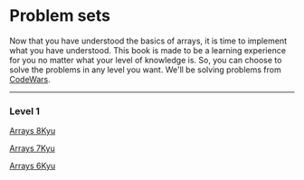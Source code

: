 # Problem sets

Now that you have understood the basics of arrays, it is time to implement what you have understood. This book is made to be a learning experience for you no matter what your level of knowledge is. So, you can choose to solve the problems in any level you want. We'll be solving problems from [CodeWars](https://www.codewars.com/).

<hr>

### Level 1
[Arrays 8Kyu](https://www.codewars.com/collections/rust-dsa-array-8kyu)

[Arrays 7Kyu](https://www.codewars.com/collections/rust-dsa-array-7kyu)

[Arrays 6Kyu](https://www.codewars.com/collections/rust-dsa-array-6kyu)